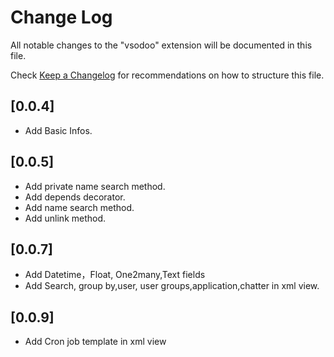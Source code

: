 # Change Log

All notable changes to the "vsodoo" extension will be documented in this file.

Check [Keep a Changelog](http://keepachangelog.com/) for recommendations on how to structure this file.

## [0.0.4]

- Add Basic Infos.

## [0.0.5]

- Add private name search method.
- Add depends decorator.
- Add name search method.
- Add unlink method.

## [0.0.7]

- Add Datetime，Float, One2many,Text fields
- Add Search, group by,user, user groups,application,chatter in xml view.

## [0.0.9]

- Add Cron job template in xml view